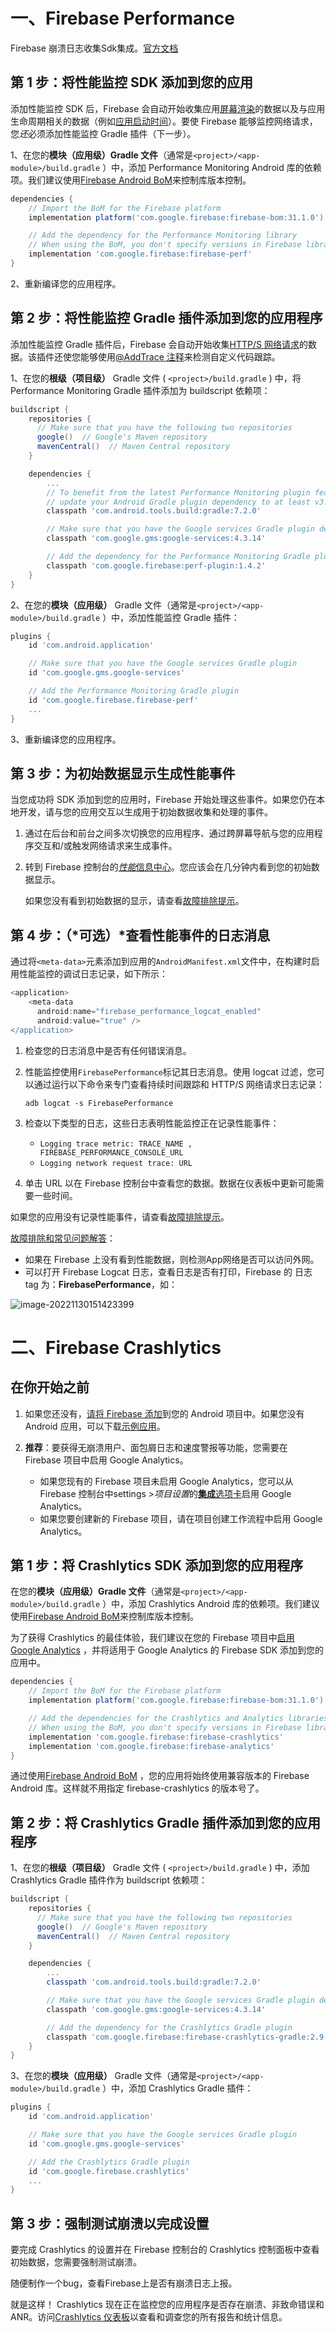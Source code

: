 

# 一、Firebase Performance

Firebase 崩溃日志收集Sdk集成。[官方文档](https://firebase.google.com/docs/crashlytics/get-started?hl=zh&authuser=0&platform=android)

## **第 1 步**：将性能监控 SDK 添加到您的应用

添加性能监控 SDK 后，Firebase 会自动开始收集应用[屏幕渲染](https://firebase.google.com/docs/perf-mon/screen-traces)的数据以及与应用生命周期相关的数据（例如[应用启动时间](https://firebase.google.com/docs/perf-mon/app-start-foreground-background-traces)）。要使 Firebase 能够监控网络请求，您*还*必须添加性能监控 Gradle 插件（下一步）。

1、在您的**模块（应用级）Gradle 文件**（通常是`<project>/<app-module>/build.gradle` ）中，添加 Performance Monitoring Android 库的依赖项。我们建议使用[Firebase Android BoM](https://firebase.google.com/docs/android/learn-more#bom)来控制库版本控制。

```groovy
dependencies {
    // Import the BoM for the Firebase platform
    implementation platform('com.google.firebase:firebase-bom:31.1.0')

    // Add the dependency for the Performance Monitoring library
    // When using the BoM, you don't specify versions in Firebase library dependencies
    implementation 'com.google.firebase:firebase-perf'
}
```

2、重新编译您的应用程序。

## **第 2 步**：将性能监控 Gradle 插件添加到您的应用程序

添加性能监控 Gradle 插件后，Firebase 会自动开始收集[HTTP/S 网络请求](https://firebase.google.com/docs/perf-mon/network-traces?platform=android)的数据。该插件还使您能够使用[@AddTrace 注释](https://firebase.google.com/docs/perf-mon/custom-code-traces?platform=android#add-trace-annotation)来检测自定义代码跟踪。

1、在您的**根级（项目级）** Gradle 文件 ( `<project>/build.gradle` ) 中，将 Performance Monitoring Gradle 插件添加为 buildscript 依赖项：

```groovy
buildscript {
    repositories {
      // Make sure that you have the following two repositories
      google()  // Google's Maven repository
      mavenCentral()  // Maven Central repository
    }

    dependencies {
        ...
        // To benefit from the latest Performance Monitoring plugin features,
        // update your Android Gradle plugin dependency to at least v3.4.0
        classpath 'com.android.tools.build:gradle:7.2.0'

        // Make sure that you have the Google services Gradle plugin dependency
        classpath 'com.google.gms:google-services:4.3.14'

        // Add the dependency for the Performance Monitoring Gradle plugin
        classpath 'com.google.firebase:perf-plugin:1.4.2'
    }
}
```

2、在您的**模块（应用级）** Gradle 文件（通常是`<project>/<app-module>/build.gradle` ）中，添加性能监控 Gradle 插件：

```groovy
plugins {
    id 'com.android.application'

    // Make sure that you have the Google services Gradle plugin
    id 'com.google.gms.google-services'

    // Add the Performance Monitoring Gradle plugin
    id 'com.google.firebase.firebase-perf'
    ...
}
```

3、重新编译您的应用程序。

## **第 3 步**：为初始数据显示生成性能事件

当您成功将 SDK 添加到您的应用时，Firebase 开始处理这些事件。如果您仍在本地开发，请与您的应用交互以生成用于初始数据收集和处理的事件。

1. 通过在后台和前台之间多次切换您的应用程序、通过跨屏幕导航与您的应用程序交互和/或触发网络请求来生成事件。

2. 转到 Firebase 控制台的[*性能*信息中心](https://console.firebase.google.com/project/_/performance)。您应该会在几分钟内看到您的初始数据显示。

   如果您没有看到初始数据的显示，请查看[故障排除提示](https://firebase.google.com/docs/perf-mon/troubleshooting?platform=android#sdk-detected-no-data)。

## **第 4 步**：（*可选）*查看性能事件的日志消息

通过将`<meta-data>`元素添加到应用的`AndroidManifest.xml`文件中，在构建时启用性能监控的调试日志记录，如下所示：

```groovy
<application>
    <meta-data
      android:name="firebase_performance_logcat_enabled"
      android:value="true" />
</application>
```

1. 检查您的日志消息中是否有任何错误消息。

2. 性能监控使用`FirebasePerformance`标记其日志消息。使用 logcat 过滤，您可以通过运行以下命令来专门查看持续时间跟踪和 HTTP/S 网络请求日志记录：

   ```shell
   adb logcat -s FirebasePerformance
   ```

3. 检查以下类型的日志，这些日志表明性能监控正在记录性能事件：

   - `Logging trace metric: TRACE_NAME , FIREBASE_PERFORMANCE_CONSOLE_URL`
   - `Logging network request trace: URL`

4. 单击 URL 以在 Firebase 控制台中查看您的数据。数据在仪表板中更新可能需要一些时间。

如果您的应用没有记录性能事件，请查看[故障排除提示](https://firebase.google.com/docs/perf-mon/troubleshooting?platform=android#app-not-logging-events)。



[故障排除和常见问题解答](https://firebase.google.cn/docs/perf-mon/troubleshooting?platform=android#check-logs-for-events)：

* 如果在 Firebase 上没有看到性能数据，则检测App网络是否可以访问外网。
* 可以打开 Firebase Logcat 日志，查看日志是否有打印，Firebase 的 日志 tag 为：**FirebasePerformance**，如：

![image-20221130151423399](https://raw.githubusercontent.com/meiSThub/BlogImage/master/2022/image-20221130151423399.png)

# 二、Firebase Crashlytics

## 在你开始之前

1. 如果您还没有，[请将 Firebase 添加](https://firebase.google.com/docs/android/setup)到您的 Android 项目中。如果您没有 Android 应用，可以下载[示例应用](https://firebase.google.com/docs/samples)。

2. **推荐**：要获得无崩溃用户、面包屑日志和速度警报等功能，您需要在 Firebase 项目中启用 Google Analytics。

   

   - 如果您现有的 Firebase 项目未启用 Google Analytics，您可以从 Firebase 控制台中settings >*项目设置*的[**集成**选项卡](https://console.firebase.google.com/project/_/settings/integrations/analytics)启用 Google Analytics。
   - 如果您要创建新的 Firebase 项目，请在项目创建工作流程中启用 Google Analytics。

## **第 1 步**：将 Crashlytics SDK 添加到您的应用程序

在您的**模块（应用级）Gradle 文件**（通常是`<project>/<app-module>/build.gradle` ）中，添加 Crashlytics Android 库的依赖项。我们建议使用[Firebase Android BoM](https://firebase.google.com/docs/android/learn-more#bom)来控制库版本控制。

为了获得 Crashlytics 的最佳体验，我们建议在您的 Firebase 项目中[启用 Google Analytics](https://support.google.com/firebase/answer/9289399#linkga) ，并将适用于 Google Analytics 的 Firebase SDK 添加到您的应用中。

```groovy
dependencies {
    // Import the BoM for the Firebase platform
    implementation platform('com.google.firebase:firebase-bom:31.1.0')

    // Add the dependencies for the Crashlytics and Analytics libraries
    // When using the BoM, you don't specify versions in Firebase library dependencies
    implementation 'com.google.firebase:firebase-crashlytics'
    implementation 'com.google.firebase:firebase-analytics'
}
```

通过使用[Firebase Android BoM](https://firebase.google.com/docs/android/learn-more#bom) ，您的应用将始终使用兼容版本的 Firebase Android 库。这样就不用指定 firebase-crashlytics 的版本号了。

## **第 2 步**：将 Crashlytics Gradle 插件添加到您的应用程序

1、在您的**根级（项目级）** Gradle 文件 ( `<project>/build.gradle` ) 中，添加 Crashlytics Gradle 插件作为 buildscript 依赖项：

```groovy
buildscript {
    repositories {
      // Make sure that you have the following two repositories
      google()  // Google's Maven repository
      mavenCentral()  // Maven Central repository
    }

    dependencies {
        ...
        classpath 'com.android.tools.build:gradle:7.2.0'

        // Make sure that you have the Google services Gradle plugin dependency
        classpath 'com.google.gms:google-services:4.3.14'

        // Add the dependency for the Crashlytics Gradle plugin
        classpath 'com.google.firebase:firebase-crashlytics-gradle:2.9.2'
    }
}
```

3、在您的**模块（应用级）** Gradle 文件（通常是`<project>/<app-module>/build.gradle` ）中，添加 Crashlytics Gradle 插件：

```groovy
plugins {
    id 'com.android.application'

    // Make sure that you have the Google services Gradle plugin
    id 'com.google.gms.google-services'

    // Add the Crashlytics Gradle plugin
    id 'com.google.firebase.crashlytics'
    ...
}
```

## **第 3 步**：强制测试崩溃以完成设置

要完成 Crashlytics 的设置并在 Firebase 控制台的 Crashlytics 控制面板中查看初始数据，您需要强制测试崩溃。

随便制作一个bug，查看Firebase上是否有崩溃日志上报。



就是这样！ Crashlytics 现在正在监控您的应用程序是否存在崩溃、非致命错误和 ANR。访问[Crashlytics 仪表板](https://console.firebase.google.com/project/_/crashlytics)以查看和调查您的所有报告和统计信息。